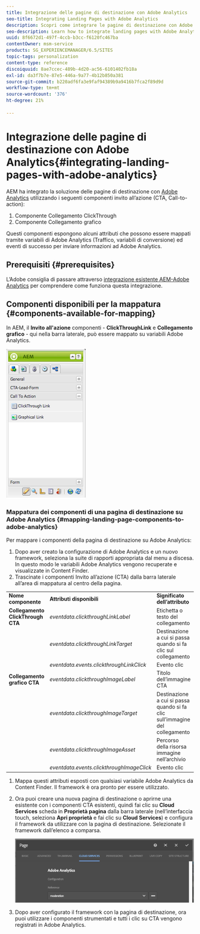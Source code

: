 ```yaml
---
title: Integrazione delle pagine di destinazione con Adobe Analytics
seo-title: Integrating Landing Pages with Adobe Analytics
description: Scopri come integrare le pagine di destinazione con Adobe Analytics.
seo-description: Learn how to integrate landing pages with Adobe Analytics.
uuid: 8f6672d1-497f-4ccb-b3cc-f6120fc467ba
contentOwner: msm-service
products: SG_EXPERIENCEMANAGER/6.5/SITES
topic-tags: personalization
content-type: reference
discoiquuid: 8ae7ccec-489b-4d20-ac56-6101402fb18a
exl-id: da3f7b7e-87e5-446a-9a77-4b12b850a381
source-git-commit: b220adf6fa3e9faf94389b9a9416b7fca2f89d9d
workflow-type: tm+mt
source-wordcount: '376'
ht-degree: 21%

---
```


# Integrazione delle pagine di destinazione con Adobe Analytics{#integrating-landing-pages-with-adobe-analytics}

AEM ha integrato la soluzione delle pagine di destinazione con [Adobe Analytics](https://www.omniture.com/en/products/analytics/sitecatalyst) utilizzando i seguenti componenti invito all’azione (CTA, Call-to-action):

1. Componente Collegamento ClickThrough
1. Componente Collegamento grafico

Questi componenti espongono alcuni attributi che possono essere mappati tramite variabili di Adobe Analytics (Traffico, variabili di conversione) ed eventi di successo per inviare informazioni ad Adobe Analytics.

## Prerequisiti {#prerequisites}

L’Adobe consiglia di passare attraverso [integrazione esistente AEM-Adobe Analytics](/help/sites-administering/adobeanalytics.md) per comprendere come funziona questa integrazione.

## Componenti disponibili per la mappatura {#components-available-for-mapping}

In AEM, il **Invito all&#39;azione** componenti - **ClickThroughLink** e **Collegamento grafico** - qui nella barra laterale, può essere mappato su variabili Adobe Analytics.

![chlimage_1-21](assets/chlimage_1-21a.jpeg)

### Mappatura dei componenti di una pagina di destinazione su Adobe Analytics {#mapping-landing-page-components-to-adobe-analytics}

Per mappare i componenti della pagina di destinazione su Adobe Analytics:

1. Dopo aver creato la configurazione di Adobe Analytics e un nuovo framework, seleziona la suite di rapporti appropriata dal menu a discesa. In questo modo le variabili Adobe Analytics vengono recuperate e visualizzate in Content Finder.
1. Trascinate i componenti Invito all’azione (CTA) dalla barra laterale all’area di mappatura al centro della pagina.

<table>
 <tbody>
  <tr>
   <td><strong>Nome componente</strong></td>
   <td><strong>Attributi disponibili</strong></td>
   <td><strong>Significato dell’attributo</strong></td>
  </tr>
  <tr>
   <td><strong>Collegamento ClickThrough CTA</strong></td>
   <td><i>eventdata.clickthroughLinkLabel</i> <br /> </td>
   <td>Etichetta o testo del collegamento </td>
  </tr>
  <tr>
   <td><br type="_moz" /> </td>
   <td><i>eventdata.clickthroughLinkTarget</i> <br /> </td>
   <td>Destinazione a cui si passa quando si fa clic sul collegamento </td>
  </tr>
  <tr>
   <td><br type="_moz" /> </td>
   <td><i>eventdata.events.clickthroughLinkClick</i> <br /> </td>
   <td>Evento clic </td>
  </tr>
  <tr>
   <td><strong>Collegamento grafico CTA</strong></td>
   <td><i>eventdata.clickthroughImageLabel</i> <br /> </td>
   <td>Titolo dell’immagine CTA </td>
  </tr>
  <tr>
   <td><br type="_moz" /> </td>
   <td><i>eventdata.clickthroughImageTarget</i> <br /> </td>
   <td>Destinazione a cui si passa quando si fa clic sull’immagine del collegamento</td>
  </tr>
  <tr>
   <td><br type="_moz" /> </td>
   <td><i>eventdata.clickthroughImageAsset</i> <br /> </td>
   <td>Percorso della risorsa immagine nell’archivio </td>
  </tr>
  <tr>
   <td><br type="_moz" /> </td>
   <td><i>eventdata.events.clickthroughImageClick</i> <br /> </td>
   <td>Evento clic</td>
  </tr>
 </tbody>
</table>

1. Mappa questi attributi esposti con qualsiasi variabile Adobe Analytics da Content Finder. Il framework è ora pronto per essere utilizzato.
1. Ora puoi creare una nuova pagina di destinazione o aprirne una esistente con i componenti CTA esistenti, quindi fai clic su **Cloud Services** scheda in **Proprietà pagina** dalla barra laterale (nell’interfaccia touch, seleziona **Apri proprietà** e fai clic su **Cloud Services**) e configura il framework da utilizzare con la pagina di destinazione. Selezionate il framework dall’elenco a comparsa.

   ![chlimage_1-25](assets/chlimage_1-25a.png)

1. Dopo aver configurato il framework con la pagina di destinazione, ora puoi utilizzare i componenti strumentati e tutti i clic su CTA vengono registrati in Adobe Analytics.
